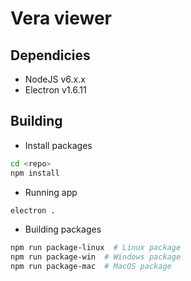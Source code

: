 # Vera viewer

## Dependicies

* NodeJS v6.x.x
* Electron v1.6.11

## Building

* Install packages

```bash
cd <repo>
npm install
```

* Running app

```bash
electron .
```

* Building packages

```bash
npm run package-linux  # Linux package
npm run package-win  # Windows package
npm run package-mac  # MacOS package
```